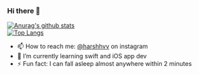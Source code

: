 ### Hi there 👋
[![Anurag's github stats](https://github-readme-stats.vercel.app/api?username=harshhvv&show_icons=true&theme=omni)](https://github.com/anuraghazra/github-readme-stats)   
[![Top Langs](https://github-readme-stats.vercel.app/api/top-langs/?username=harshhvv&show_icons=true&theme=omni)](https://github.com/anuraghazra/github-readme-stats)
- 📫 How to reach me: [@harshhvv](https://www.instagram.com/harshhvv/)  on instagram
- 🌱 I’m currently learning swift and iOS app dev
- ⚡ Fun fact: I can fall asleep almost anywhere within 2 minutes

<!--
**harshhvv/harshhvv** is a ✨ _special_ ✨ repository because its `README.md` (this file) appears on your GitHub profile.

Here are some ideas to get you started:

- 🔭 I’m currently working on ...
- 🌱 I’m currently learning ...
- 👯 I’m looking to collaborate on ...
- 🤔 I’m looking for help with ...
- 💬 Ask me about ...
- 📫 How to reach me: ...
- 😄 Pronouns: ...
- ⚡ Fun fact: ...
-->
